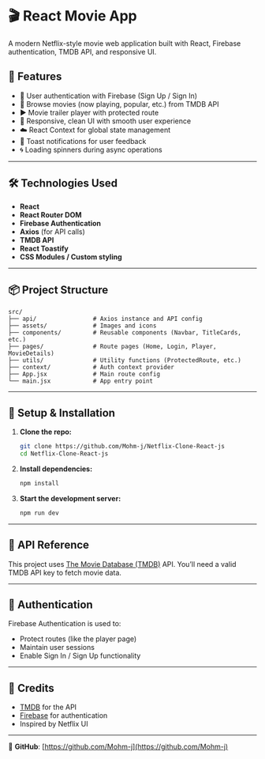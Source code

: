 # 🎬 React Movie App

A modern Netflix-style movie web application built with React, Firebase authentication, TMDB API, and responsive UI.

## 🚀 Features

- 🔐 User authentication with Firebase (Sign Up / Sign In)
- 🎥 Browse movies (now playing, popular, etc.) from TMDB API
- ▶️ Movie trailer player with protected route
- 🍿 Responsive, clean UI with smooth user experience
- ☁️ React Context for global state management
- 🔔 Toast notifications for user feedback
- 🌀 Loading spinners during async operations

---

## 🛠️ Technologies Used

- **React**
- **React Router DOM**
- **Firebase Authentication**
- **Axios** (for API calls)
- **TMDB API**
- **React Toastify**
- **CSS Modules / Custom styling**

---

## 📦 Project Structure

```
src/
├── api/                # Axios instance and API config
├── assets/             # Images and icons
├── components/         # Reusable components (Navbar, TitleCards, etc.)
├── pages/              # Route pages (Home, Login, Player, MovieDetails)
├── utils/              # Utility functions (ProtectedRoute, etc.)
├── context/            # Auth context provider
├── App.jsx             # Main route config
└── main.jsx            # App entry point
```

---

## 🔧 Setup & Installation

1. **Clone the repo:**

   ```bash
   git clone https://github.com/Mohm-j/Netflix-Clone-React-js
   cd Netflix-Clone-React-js
   ```

2. **Install dependencies:**

   ```bash
   npm install
   ```

3. **Start the development server:**
   ```bash
   npm run dev
   ```

---

## 📡 API Reference

This project uses [The Movie Database (TMDB)](https://www.themoviedb.org/documentation/api) API. You’ll need a valid TMDB API key to fetch movie data.

---

## 🔐 Authentication

Firebase Authentication is used to:

- Protect routes (like the player page)
- Maintain user sessions
- Enable Sign In / Sign Up functionality

---

## 🙌 Credits

- [TMDB](https://www.themoviedb.org/) for the API
- [Firebase](https://firebase.google.com/) for authentication
- Inspired by Netflix UI

---

🔗 **GitHub**: [https://github.com/Mohm-j](https://github.com/Mohm-j)
